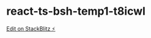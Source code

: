 # react-ts-bsh-temp1-t8icwl

[Edit on StackBlitz ⚡️](https://stackblitz.com/edit/react-ts-bsh-temp1-t8icwl)